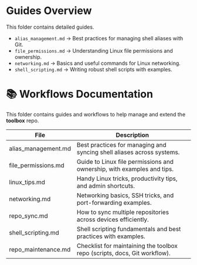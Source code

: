 # Guides Overview

This folder contains detailed guides.  

- `alias_management.md` → Best practices for managing shell aliases with Git.  
- `file_permissions.md` → Understanding Linux file permissions and ownership.  
- `networking.md` → Basics and useful commands for Linux networking.  
- `shell_scripting.md` → Writing robust shell scripts with examples.  

# 📚 Workflows Documentation

This folder contains guides and workflows to help manage and extend the **toolbox** repo.  

| File                   | Description                                                                 |
|------------------------|-----------------------------------------------------------------------------|
| alias_management.md    | Best practices for managing and syncing shell aliases across systems.       |
| file_permissions.md    | Guide to Linux file permissions and ownership, with examples and tips.      |
| linux_tips.md          | Handy Linux tricks, productivity tips, and admin shortcuts.                 |
| networking.md          | Networking basics, SSH tricks, and port-forwarding examples.                |
| repo_sync.md           | How to sync multiple repositories across devices efficiently.               |
| shell_scripting.md     | Shell scripting fundamentals and best practices with examples.              |
| repo_maintenance.md    | Checklist for maintaining the toolbox repo (scripts, docs, Git workflow).   |
